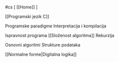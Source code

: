 #cs  [ [[Home]] ]
$\:$

[[Programski jezik C]]

Programske paradigme
Interpretacija i kompilacija

Ispravnost programa
[[Složenost algoritma]]
Rekurzija

Osnovni algoritmi
Strukture podataka

[[Normalne forme|Digitalna logika]]